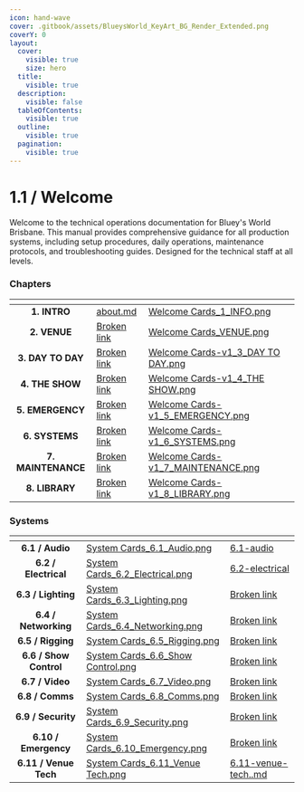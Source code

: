 ```yaml
---
icon: hand-wave
cover: .gitbook/assets/BlueysWorld_KeyArt_BG_Render_Extended.png
coverY: 0
layout:
  cover:
    visible: true
    size: hero
  title:
    visible: true
  description:
    visible: false
  tableOfContents:
    visible: true
  outline:
    visible: true
  pagination:
    visible: true
---
```


# 1.1 / Welcome

Welcome to the technical operations documentation for Bluey's World Brisbane. This manual provides comprehensive guidance for all production systems, including setup procedures, daily operations, maintenance protocols, and troubleshooting guides. Designed for the technical staff at all levels.

### Chapters

<table data-view="cards"><thead><tr><th align="center"></th><th data-hidden data-card-target data-type="content-ref"></th><th data-hidden data-card-cover data-type="files"></th></tr></thead><tbody><tr><td align="center"><strong>1. INTRO</strong></td><td><a href="1-intro/about.md">about.md</a></td><td><a href=".gitbook/assets/Welcome Cards_1_INFO.png">Welcome Cards_1_INFO.png</a></td></tr><tr><td align="center"><strong>2. VENUE</strong></td><td><a href="broken-reference">Broken link</a></td><td><a href=".gitbook/assets/Welcome Cards_VENUE.png">Welcome Cards_VENUE.png</a></td></tr><tr><td align="center"><strong>3. DAY TO DAY</strong></td><td><a href="broken-reference">Broken link</a></td><td><a href=".gitbook/assets/Welcome Cards-v1_3_DAY TO DAY.png">Welcome Cards-v1_3_DAY TO DAY.png</a></td></tr><tr><td align="center"><strong>4. THE SHOW</strong></td><td><a href="broken-reference">Broken link</a></td><td><a href=".gitbook/assets/Welcome Cards-v1_4_THE SHOW.png">Welcome Cards-v1_4_THE SHOW.png</a></td></tr><tr><td align="center"><strong>5. EMERGENCY</strong></td><td><a href="broken-reference">Broken link</a></td><td><a href=".gitbook/assets/Welcome Cards-v1_5_EMERGENCY.png">Welcome Cards-v1_5_EMERGENCY.png</a></td></tr><tr><td align="center"><strong>6. SYSTEMS</strong></td><td><a href="broken-reference">Broken link</a></td><td><a href=".gitbook/assets/Welcome Cards-v1_6_SYSTEMS.png">Welcome Cards-v1_6_SYSTEMS.png</a></td></tr><tr><td align="center"><strong>7. MAINTENANCE</strong></td><td><a href="broken-reference">Broken link</a></td><td><a href=".gitbook/assets/Welcome Cards-v1_7_MAINTENANCE.png">Welcome Cards-v1_7_MAINTENANCE.png</a></td></tr><tr><td align="center"><strong>8. LIBRARY</strong></td><td><a href="broken-reference">Broken link</a></td><td><a href=".gitbook/assets/Welcome Cards-v1_8_LIBRARY.png">Welcome Cards-v1_8_LIBRARY.png</a></td></tr></tbody></table>

### Systems

<table data-view="cards"><thead><tr><th align="center"></th><th data-hidden data-card-cover data-type="files"></th><th data-hidden data-card-target data-type="content-ref"></th></tr></thead><tbody><tr><td align="center"><strong>6.1 / Audio</strong></td><td><a href=".gitbook/assets/System Cards_6.1_Audio.png">System Cards_6.1_Audio.png</a></td><td><a href="6-systems/6.1-audio/">6.1-audio</a></td></tr><tr><td align="center"><strong>6.2 / Electrical</strong></td><td><a href=".gitbook/assets/System Cards_6.2_Electrical.png">System Cards_6.2_Electrical.png</a></td><td><a href="6-systems/6.2-electrical/">6.2-electrical</a></td></tr><tr><td align="center"><strong>6.3 / Lighting</strong></td><td><a href=".gitbook/assets/System Cards_6.3_Lighting.png">System Cards_6.3_Lighting.png</a></td><td><a href="broken-reference">Broken link</a></td></tr><tr><td align="center"><strong>6.4 / Networking</strong></td><td><a href=".gitbook/assets/System Cards_6.4_Networking.png">System Cards_6.4_Networking.png</a></td><td><a href="broken-reference">Broken link</a></td></tr><tr><td align="center"><strong>6.5 / Rigging</strong></td><td><a href=".gitbook/assets/System Cards_6.5_Rigging.png">System Cards_6.5_Rigging.png</a></td><td><a href="broken-reference">Broken link</a></td></tr><tr><td align="center"><strong>6.6 / Show Control</strong></td><td><a href=".gitbook/assets/System Cards_6.6_Show Control.png">System Cards_6.6_Show Control.png</a></td><td><a href="broken-reference">Broken link</a></td></tr><tr><td align="center"><strong>6.7 / Video</strong></td><td><a href=".gitbook/assets/System Cards_6.7_Video.png">System Cards_6.7_Video.png</a></td><td><a href="broken-reference">Broken link</a></td></tr><tr><td align="center"><strong>6.8 / Comms</strong></td><td><a href=".gitbook/assets/System Cards_6.8_Comms.png">System Cards_6.8_Comms.png</a></td><td><a href="broken-reference">Broken link</a></td></tr><tr><td align="center"><strong>6.9 / Security</strong></td><td><a href=".gitbook/assets/System Cards_6.9_Security.png">System Cards_6.9_Security.png</a></td><td><a href="broken-reference">Broken link</a></td></tr><tr><td align="center"><strong>6.10 / Emergency</strong></td><td><a href=".gitbook/assets/System Cards_6.10_Emergency.png">System Cards_6.10_Emergency.png</a></td><td><a href="broken-reference">Broken link</a></td></tr><tr><td align="center"><strong>6.11 / Venue Tech</strong></td><td><a href=".gitbook/assets/System Cards_6.11_Venue Tech.png">System Cards_6.11_Venue Tech.png</a></td><td><a href="6-systems/6.11-venue-tech..md">6.11-venue-tech..md</a></td></tr></tbody></table>
